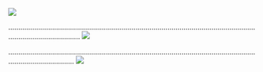 [![](https://mermaid.ink/img/pako:eNqlkUFLAzEQhf9KmPMma-NByKEHUfRgQejezGVIprZlk6xJtiLL_ncTW5CCPahznHnvezPMBCZYAgWJ3kbyhu52-BrRac9K3cbwnijy5XJN8UBRsceue2YP9x3b5jwk1bZS3lhyQdh9SAdhgmuHHg2lI-BoK_4TqQJWT7xm_iPB4c4Lky5mnM__HrG_QGDq5_Ev-BYzFkDwZzfw7xteJubRkWIaVugzGdTQsGL7askrKflC8uuFhrkRAhpwFMtWtrxyqkwNeUuONFS5pQ2Ofdag_VykOOaw_vAGVI4jNTAOlXv6PKgN9onmTwCnsLI?type=png)](https://mermaid.live/edit#pako:eNqlkUFLAzEQhf9KmPMma-NByKEHUfRgQejezGVIprZlk6xJtiLL_ncTW5CCPahznHnvezPMBCZYAgWJ3kbyhu52-BrRac9K3cbwnijy5XJN8UBRsceue2YP9x3b5jwk1bZS3lhyQdh9SAdhgmuHHg2lI-BoK_4TqQJWT7xm_iPB4c4Lky5mnM__HrG_QGDq5_Ev-BYzFkDwZzfw7xteJubRkWIaVugzGdTQsGL7askrKflC8uuFhrkRAhpwFMtWtrxyqkwNeUuONFS5pQ2Ofdag_VykOOaw_vAGVI4jNTAOlXv6PKgN9onmTwCnsLI)

................................................................................................................................................................
[![](https://mermaid.ink/img/pako:eNqdkstKAzEUQH8l3PW8GAQxi64sdaFQ6Lgym0tya1smD_MoytB_6bf0y8xYuxjsQpplknPOhWQAaRUBh0AfiYykxy2-e9TCsLxeA_lyNluR35Pn7Knrlmwx79gmRhd4XbftvSJtK7WzYV9Jq-vg8IyemQyPjhF9eS7H1K1i-kTtekLncqLWuDWVDOGqbXr4Z5BbUrtrJcYnZ5fQvzsKI2bamgl_EbwNbNmjJM4EzPvkk4CCZeRno23atmzuyuZBwKE4HavqdMwkFKDJ56lUftFh1AqIG9IkYKQUrTH1UYAwh3wVU7SrLyOBR5-ogORG_e8HAL7GPtDhG2uls5A?type=png)](https://mermaid.live/edit#pako:eNqdkstKAzEUQH8l3PW8GAQxi64sdaFQ6Lgym0tya1smD_MoytB_6bf0y8xYuxjsQpplknPOhWQAaRUBh0AfiYykxy2-e9TCsLxeA_lyNluR35Pn7Knrlmwx79gmRhd4XbftvSJtK7WzYV9Jq-vg8IyemQyPjhF9eS7H1K1i-kTtekLncqLWuDWVDOGqbXr4Z5BbUrtrJcYnZ5fQvzsKI2bamgl_EbwNbNmjJM4EzPvkk4CCZeRno23atmzuyuZBwKE4HavqdMwkFKDJ56lUftFh1AqIG9IkYKQUrTH1UYAwh3wVU7SrLyOBR5-ogORG_e8HAL7GPtDhG2uls5A)

.............................................................................................................................................................
[![](https://mermaid.ink/img/pako:eNo1j0EKwjAQRa8SZm0tdCNk4UIUu7AgWHfZhGbUSpPUyUTR0rt4Fk9mVJzVZ_jz358BGm8QJIiAl4iuwWWrj6StcvuAlM3nO6QrkhRlXW_FelWLE3MfZJ4Xxcyg9VNz9uE6bbzNF4S3RXw8lBNpfocp4RMkX8-yrjbZlzYBi2R1axJ3-JgV8AktKpBJGjzo2LEC5cZk1ZH97u4akEwRJxB7o_nfEuRBdyFt0bTsqfr98oWMbwjFSsQ?type=png)](https://mermaid.live/edit#pako:eNo1j0EKwjAQRa8SZm0tdCNk4UIUu7AgWHfZhGbUSpPUyUTR0rt4Fk9mVJzVZ_jz358BGm8QJIiAl4iuwWWrj6StcvuAlM3nO6QrkhRlXW_FelWLE3MfZJ4Xxcyg9VNz9uE6bbzNF4S3RXw8lBNpfocp4RMkX8-yrjbZlzYBi2R1axJ3-JgV8AktKpBJGjzo2LEC5cZk1ZH97u4akEwRJxB7o_nfEuRBdyFt0bTsqfr98oWMbwjFSsQ)
